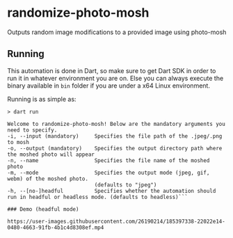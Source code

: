 # randomize-photo-mosh

Outputs random image modifications to a provided image using photo-mosh

## Running

This automation is done in Dart, so make sure to get Dart SDK in order to run it in whatever environment you are on. Else you can always execute the binary available in `bin` folder if you are under a x64 Linux environment.

Running is as simple as:

```
> dart run

Welcome to randomize-photo-mosh! Below are the mandatory arguments you need to specify.
-i, --input (mandatory)     Specifies the file path of the .jpeg/.png to mosh
-o, --output (mandatory)    Specifies the output directory path where the moshed photo will appear
-n, --name                  Specifies the file name of the moshed photo
-m, --mode                  Specifies the output mode (jpeg, gif, webm) of the moshed photo.
                            (defaults to "jpeg")
-h, --[no-]headful          Specifies whether the automation should run in headful or headless mode. (defaults to headless)```

### Demo (headful mode)

https://user-images.githubusercontent.com/26190214/185397338-22022e14-0480-4663-91fb-4b1c4d8308ef.mp4
